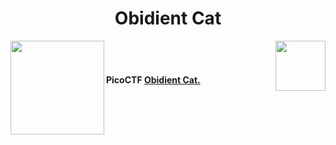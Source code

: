 # <center>Obidient Cat</center>
<img align = "right" src = "https://img.shields.io/badge/Points-5%20-blueviolet" width = 80>
<img align = "left" src = "https://img.shields.io/badge/Catagory-Genral%20Skills-yellow" width = 150>
<br><br> <h4>
PicoCTF <b><a href= "https://play.picoctf.org/practice/challenge/147?page=1"> Obidient Cat. </a></b></h4>
<!--
[catagory]: https://img.shields.io/badge/Catagory-Genral%20Skills-yellow "CTF Catagory"
[points]: https://img.shields.io/badge/Points-5%20-blueviolet "Points for the Task"
-->
